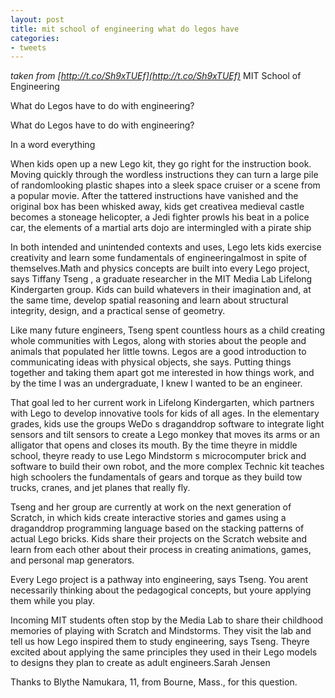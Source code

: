 ```yaml
---
layout: post
title: mit school of engineering what do legos have
categories:
- tweets
---
```

*taken from [http://t.co/Sh9xTUEf](http://t.co/Sh9xTUEf)*
MIT School of Engineering

What do Legos have to do with engineering?

What do Legos have to do with engineering?

In a word everything

When kids open up a new Lego kit, they go right for the instruction book. Moving quickly through the wordless instructions they can turn a large pile of randomlooking plastic shapes into a sleek space cruiser or a scene from a popular movie. After the tattered instructions have vanished and the original box has been whisked away, kids get creativea medieval castle becomes a stoneage helicopter, a Jedi fighter prowls his beat in a police car, the elements of a martial arts dojo are intermingled with a pirate ship 

In both intended and unintended contexts and uses, Lego lets kids exercise creativity and learn some fundamentals of engineeringalmost in spite of themselves.Math and physics concepts are built into every Lego project, says Tiffany Tseng , a graduate researcher in the MIT Media Lab Lifelong Kindergarten group. Kids can build whatevers in their imagination and, at the same time, develop spatial reasoning and learn about structural integrity, design, and a practical sense of geometry. 

Like many future engineers, Tseng spent countless hours as a child creating whole communities with Legos, along with stories about the people and animals that populated her little towns. Legos are a good introduction to communicating ideas with physical objects, she says. Putting things together and taking them apart got me interested in how things work, and by the time I was an undergraduate, I knew I wanted to be an engineer. 

That goal led to her current work in Lifelong Kindergarten, which partners with Lego to develop innovative tools for kids of all ages. In the elementary grades, kids use the groups WeDo s draganddrop software to integrate light sensors and tilt sensors to create a Lego monkey that moves its arms or an alligator that opens and closes its mouth. By the time theyre in middle school, theyre ready to use Lego Mindstorm s microcomputer brick and software to build their own robot, and the more complex Technic kit teaches high schoolers the fundamentals of gears and torque as they build tow trucks, cranes, and jet planes that really fly. 

Tseng and her group are currently at work on the next generation of Scratch, in which kids create interactive stories and games using a draganddrop programming language based on the stacking patterns of actual Lego bricks. Kids share their projects on the Scratch website and learn from each other about their process in creating animations, games, and personal map generators. 

Every Lego project is a pathway into engineering, says Tseng. You arent necessarily thinking about the pedagogical concepts, but youre applying them while you play. 

Incoming MIT students often stop by the Media Lab to share their childhood memories of playing with Scratch and Mindstorms. They visit the lab and tell us how Lego inspired them to study engineering, says Tseng. Theyre excited about applying the same principles they used in their Lego models to designs they plan to create as adult engineers.Sarah Jensen 

Thanks to Blythe Namukara, 11, from Bourne, Mass., for this question.

